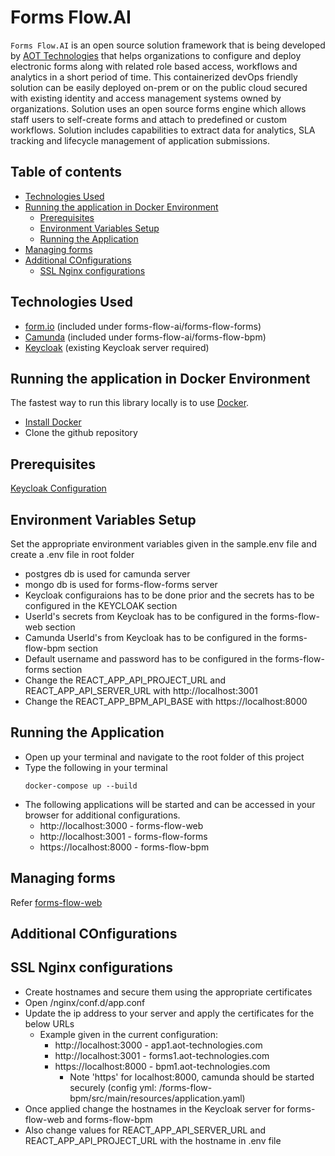 # Forms Flow.AI
`Forms Flow.AI` is an open source solution framework that is being developed by [AOT Technologies](https://www.aot-technologies.com/) that helps organizations to configure and deploy electronic forms along with related role based access, workflows and analytics in a short period of time.  This containerized devOps friendly solution can be easily deployed on-prem or on the public cloud secured with existing identity and access management systems owned by organizations. Solution uses an open source forms engine which allows staff users to self-create forms and attach to predefined or custom workflows. Solution includes capabilities to extract data for analytics, SLA tracking and lifecycle management of application submissions.

## Table of contents
* [Technologies Used](#technologies-used)
* [Running the application in Docker Environment](#running-the-application-in-docker-environment)
    * [Prerequisites](#prerequisites)
    * [Environment Variables Setup](#environment-variables-setup)
    * [Running the Application](#running-the-application)
* [Managing forms](#managing-forms)
* [Additional COnfigurations](#additional-configurations)
    * [SSL Nginx configurations](#ssl-nginx-configurations)

Technologies Used
------------------
- [form.io](https://www.form.io/opensource) (included under forms-flow-ai/forms-flow-forms)
- [Camunda](https://camunda.com/) (included under forms-flow-ai/forms-flow-bpm)
- [Keycloak](https://www.keycloak.org/) (existing Keycloak server required)

Running the application in Docker Environment
---------------------------------------------
The fastest way to run this library locally is to use [Docker](https://docker.com).

 - [Install Docker](https://docs.docker.com/v17.12/install/)
 - Clone the github repository
 
Prerequisites
-------------
[Keycloak Configuration](https://github.com/AOT-Technologies/forms-flow-ai/tree/master/forms-flow-web#keycloak-configuration)
 
Environment Variables Setup
---------------------------
Set the appropriate environment variables given in the sample.env file and create a .env file in root folder 
   - postgres db is used for camunda server
   - mongo db is used for forms-flow-forms server
   - Keycloak configuraions has to be done prior and the secrets has to be configured in the KEYCLOAK section
   - UserId's secrets from Keycloak has to be configured in the forms-flow-web section
   - Camunda UserId's from Keycloak has to be configured in the forms-flow-bpm section
   - Default username and password has to be configured in the forms-flow-forms section
   - Change the REACT_APP_API_PROJECT_URL and REACT_APP_API_SERVER_URL with http://localhost:3001
   - Change the REACT_APP_BPM_API_BASE with https://localhost:8000

Running the Application
-----------------------
 - Open up your terminal and navigate to the root folder of this project
 - Type the following in your terminal
    ```
    docker-compose up --build
    ```
 - The following applications will be started and can be accessed in your browser for additional configurations.
   - http://localhost:3000 - forms-flow-web
   - http://localhost:3001 - forms-flow-forms
   - https://localhost:8000 - forms-flow-bpm
    
Managing forms
--------------
Refer [forms-flow-web](https://github.com/AOT-Technologies/forms-flow-ai/tree/master/forms-flow-web#forms-flow-web)

Additional COnfigurations
-------------------------
SSL Nginx configurations
------------------------
  - Create hostnames and secure them using the appropriate certificates
  - Open /nginx/conf.d/app.conf
  - Update the ip address to your server and apply the certificates for the below URLs
    - Example given in the current configuration:
      - http://localhost:3000 - app1.aot-technologies.com
      - http://localhost:3001 - forms1.aot-technologies.com
      - https://localhost:8000 - bpm1.aot-technologies.com
        - Note 'https' for localhost:8000, camunda should be started securely (config yml: /forms-flow-bpm/src/main/resources/application.yaml)
  - Once applied change the hostnames in the Keycloak server for forms-flow-web and forms-flow-bpm
  - Also change values for REACT_APP_API_SERVER_URL and REACT_APP_API_PROJECT_URL with the hostname in .env file
